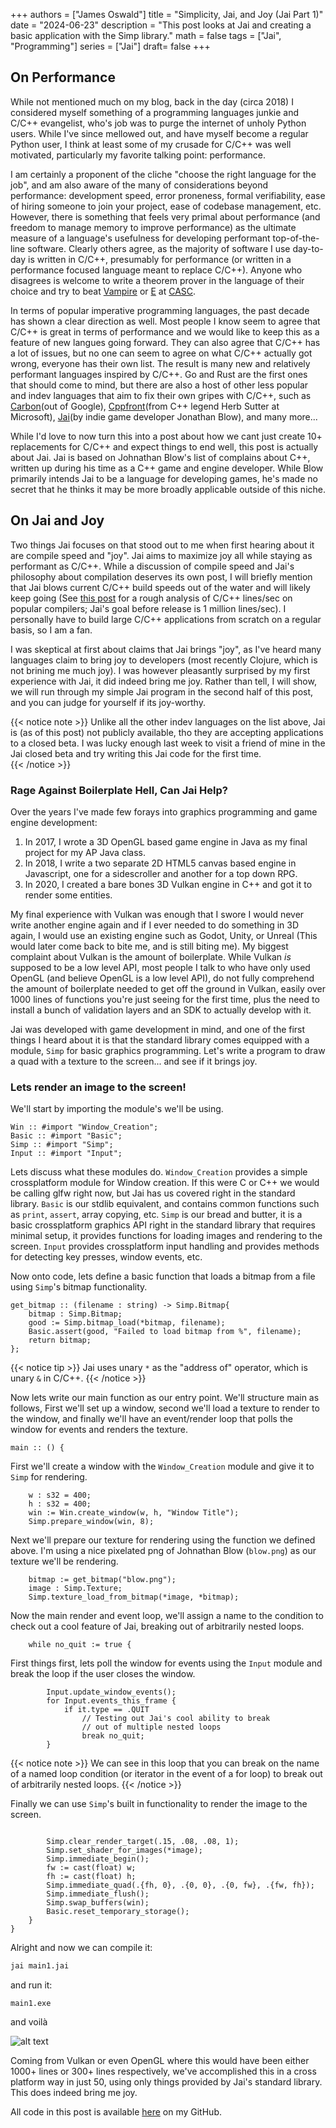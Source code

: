 +++
authors = ["James Oswald"]
title = "Simplicity, Jai, and Joy (Jai Part 1)" 
date = "2024-06-23"
description = "This post looks at Jai and creating a basic application with the Simp library."
math = false
tags = ["Jai", "Programming"]
series = ["Jai"]
draft= false
+++

## On Performance
While not mentioned much on my blog, back in the day (circa 2018) I considered myself something of a programming languages junkie and C/C++ evangelist, who's job was to purge the internet of unholy Python users. While I've since mellowed out, and have myself become a regular Python user, I think at least some of my crusade for C/C++ was well motivated, particularly my favorite talking point: performance. 

I am certainly a proponent of the cliche "choose the right language for the job", and am also aware of the many of considerations beyond performance: development speed, error proneness, formal verifiability, ease of hiring someone to join your project, ease of codebase management, etc. However, there is something that feels very primal about performance (and freedom to manage memory to improve performance) as the ultimate measure of a language's usefulness for developing performant top-of-the-line software. Clearly others agree, as the majority of software I use day-to-day is written in C/C++, presumably for performance (or written in a performance focused language meant to replace C/C++). Anyone who disagrees is welcome to write a theorem prover in the language of their choice and try to beat [Vampire](https://vprover.github.io/) or [E](https://github.com/eprover/eprover) at [CASC](https://tptp.org/CASC/).

In terms of popular imperative programming languages, the past decade has shown a clear direction as well. Most people I know seem to agree that C/C++ is great in terms of performance and we would like to keep this as a feature of new langues going forward. They can also agree that C/C++ has a lot of issues, but no one can seem to agree on what C/C++ actually got wrong, everyone has their own list. The result is many new and relatively performant languages inspired by C/C++. Go and Rust are the first ones that should come to mind, but there are also a host of other less popular and indev languages that aim to fix their own gripes with C/C++, such as [Carbon](https://en.wikipedia.org/wiki/Carbon_(programming_language))(out of Google), [Cppfront](https://github.com/hsutter/cppfront)(from C++ legend Herb Sutter at Microsoft), [Jai](https://inductive.no/jai/)(by indie game developer Jonathan Blow), and many more... 

While I'd love to now turn this into a post about how we cant just create 10+ replacements for C/C++ and expect things to end well, this post is actually about Jai. Jai is based on Johnathan Blow's list of complains about C++, written up during his time as a C++ game and engine developer. While Blow primarily intends Jai to be a language for developing games, he's made no secret that he thinks it may be more broadly applicable outside of this niche. 

## On Jai and Joy

Two things Jai focuses on that stood out to me when first hearing about it are compile speed and "joy". Jai aims to maximize joy all while staying as performant as C/C++. While a discussion of compile speed and Jai's philosophy about compilation deserves its own post, I will briefly mention that Jai blows current C/C++ build speeds out of the water and will likely keep going (See [this post](https://wiki.alopex.li/LanguageCompilationSpeed#:~:text=gcc%3A%205%2C000%20loc%2Fsecond) for a rough analysis of C/C++ lines/sec on popular compilers; Jai's goal before release is 1 million lines/sec). I personally have to build large C/C++ applications from scratch on a regular basis, so I am a fan. 

I was skeptical at first about claims that Jai brings "joy", as I've heard many languages claim to bring joy to developers (most recently Clojure, which is not brining me much joy). I was however pleasantly surprised by my first experience with Jai, it did indeed bring me joy. Rather than tell, I will show, we will run through my simple Jai program in the second half of this post, and you can judge for yourself if its joy-worthy.

{{< notice note >}}
Unlike all the other indev languages on the list above, Jai is (as of this post) not publicly available, tho they are accepting applications to a closed beta. I was lucky enough last week to visit a friend of mine in the Jai closed beta and try writing this Jai code for the first time.  
{{< /notice >}}

### Rage Against Boilerplate Hell, Can Jai Help?

Over the years I've made few forays into graphics programming and game engine development:

1) In 2017, I wrote a 3D OpenGL based game engine in Java as my final project for my AP Java class.  
2) In 2018, I write a two separate 2D HTML5 canvas based engine in Javascript, one for a sidescroller and another for a top down RPG.
3) In 2020, I created a bare bones 3D Vulkan engine in C++ and got it to render some entities. 

My final experience with Vulkan was enough that I swore I would never write another engine again and if I ever needed to do something in 3D again, I would use an existing engine such as Godot, Unity, or Unreal (This would later come back to bite me, and is still biting me). 
My biggest complaint about Vulkan is the amount of boilerplate. While Vulkan *is* supposed to be a low level API, most people I talk to who have only used OpenGL (and believe OpenGL is a low level API), do not fully comprehend the amount of boilerplate needed to get off the ground in Vulkan, easily over 1000 lines of functions you're just seeing for the first time, plus the need to install a bunch of validation layers and an SDK to actually develop with it. 

Jai was developed with game development in mind, and one of the first things I heard about it is that the standard library comes equipped with a module, `Simp` for basic graphics programming. Let's write a program to draw a quad with a texture to the screen... and see if it brings joy.

### Lets render an image to the screen!

We'll start by importing the module's we'll be using.
```jai
Win :: #import "Window_Creation";
Basic :: #import "Basic";
Simp :: #import "Simp";
Input :: #import "Input";
```
Lets discuss what these modules do. `Window_Creation` provides a simple crossplatform module for Window creation. If this were C or C++ we would be calling glfw right now, but Jai has us covered right in the standard library. `Basic` is our stdlib equivalent, and contains common functions such as `print`, `assert`, array copying, etc. `Simp` is our bread and butter, it is a basic crossplatform graphics API right in the standard library that requires minimal setup, it provides functions for loading images and rendering to the screen. `Input` provides crossplatform input handling and provides methods for detecting key presses, window events, etc.

Now onto code, lets define a basic function that loads a bitmap from a file using `Simp`'s bitmap functionality.
```jai
get_bitmap :: (filename : string) -> Simp.Bitmap{
    bitmap : Simp.Bitmap;
    good := Simp.bitmap_load(*bitmap, filename);
    Basic.assert(good, "Failed to load bitmap from %", filename);
    return bitmap;
};
```
{{< notice tip >}}
Jai uses unary `*` as the "address of" operator, which is unary `&` in C/C++. 
{{< /notice >}}

Now lets write our main function as our entry point. We'll structure main as follows, First we'll set up a window, second we'll load a texture
to render to the window, and finally we'll have an event/render loop that polls the window for events and renders the texture. 

```jai
main :: () {
```

First we'll create a window with the `Window_Creation` module and give it to `Simp` for rendering. 

```jai
    w : s32 = 400;
    h : s32 = 400;
    win := Win.create_window(w, h, "Window Title");
    Simp.prepare_window(win, 8);
```

Next we'll prepare our texture for rendering using the function we defined above. I'm using a nice pixelated png of Johnathan Blow (`blow.png`) as our texture we'll be rendering. 

```jai
    bitmap := get_bitmap("blow.png");
    image : Simp.Texture;
    Simp.texture_load_from_bitmap(*image, *bitmap);
```

Now the main render and event loop, we'll assign a name to the condition to check out a cool feature of Jai, 
breaking out of arbitrarily nested loops.
```
    while no_quit := true {
```
First things first, lets poll the window for events using the `Input` module and break the loop if the user
closes the window. 
```
        Input.update_window_events();
        for Input.events_this_frame {
            if it.type == .QUIT
                // Testing out Jai's cool ability to break
                // out of multiple nested loops
                break no_quit; 
        }
```
{{< notice note >}}
We can see in this loop that you can break on the name of a named loop condition (or iterator in the event of a for loop) to break out of arbitrarily nested loops. 
{{< /notice >}}

Finally we can use `Simp`'s built in functionality to render the image to the screen. 
```jai

        Simp.clear_render_target(.15, .08, .08, 1);
        Simp.set_shader_for_images(*image);
        Simp.immediate_begin();
        fw := cast(float) w;
        fh := cast(float) h; 
        Simp.immediate_quad(.{fh, 0}, .{0, 0}, .{0, fw}, .{fw, fh});
        Simp.immediate_flush();
        Simp.swap_buffers(win);
        Basic.reset_temporary_storage();
    }
}
```
Alright and now we can compile it:

```bash
jai main1.jai
```

and run it:

```
main1.exe
```

and voilà  

![alt text](/blog/blow.png)

Coming from Vulkan or even OpenGL where this would have been either 1000+ lines or 300+ lines respectively, we've accomplished this in a cross platform way in just 50, using only things provided by Jai's standard library. This does indeed bring me joy.   

All code in this post is available [here](https://github.com/James-Oswald/Jai-Simp-and-Embed) on my GitHub.

